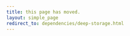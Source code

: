 ```yaml
---
title: this page has moved.
layout: simple_page
redirect_to: dependencies/deep-storage.html
---
```


